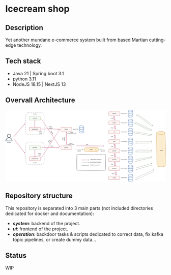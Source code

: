 # Icecream shop

## Description

Yet another mundane e-commerce system built from based Martian cutting-edge technology.

## Tech stack

- Java 21 | Spring boot 3.1
- python 3.11
- NodeJS 18.15 | NextJS 13

## Overvall Architecture

![overview-architecture](./wiki/img/architecture/overview-architecture.png)

## Repository structure

This repository is separated into 3 main parts (not included directories dedicated for docker and documentation):

- ***system***: backend of the project.
- ***ui***: frontend of the project.
- ***operation***: backdoor tasks & scripts dedicated to correct data, fix kafka topic pipelines, or create dummy data...

## Status

WIP
